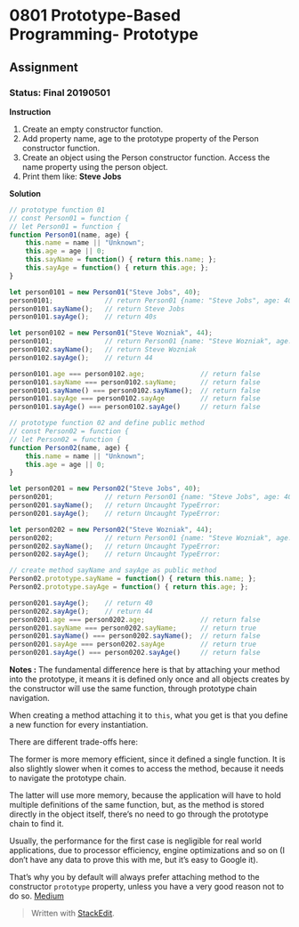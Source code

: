 # 0801 Prototype-Based Programming- Prototype
## Assignment
### Status: Final 20190501

**Instruction**
 1. Create an empty constructor function.
 2. Add property name, age to the prototype property of the Person constructor function.
 3. Create an object using the Person constructor function. Access the name property using the person object.
 4. Print them like: **Steve Jobs**

**Solution**
```JavaScript
// prototype function 01
// const Person01 = function {
// let Person01 = function {
function Person01(name, age) {
	this.name = name || "Unknown";
	this.age = age || 0;
	this.sayName = function() {	return this.name; };
	this.sayAge = function() { return this.age; };
}

let person0101 = new Person01("Steve Jobs", 40);
person0101;				// return Person01 {name: "Steve Jobs", age: 40}
person0101.sayName();	// return Steve Jobs
person0101.sayAge();	// return 40s

let person0102 = new Person01("Steve Wozniak", 44);
person0101;				// return Person01 {name: "Steve Wozniak", age: 44}
person0102.sayName();	// return Steve Wozniak
person0102.sayAge();	// return 44

person0101.age === person0102.age;				// return false
person0101.sayName === person0102.sayName;		// return false
person0101.sayName() === person0102.sayName();	// return false
person0101.sayAge === person0102.sayAge			// return false
person0101.sayAge() === person0102.sayAge()		// return false

// prototype function 02 and define public method
// const Person02 = function {
// let Person02 = function {
function Person02(name, age) {
	this.name = name || "Unknown";
	this.age = age || 0;
}

let person0201 = new Person02("Steve Jobs", 40);
person0201;				// return Person01 {name: "Steve Jobs", age: 40}
person0201.sayName();	// return Uncaught TypeError:
person0201.sayAge();	// return Uncaught TypeError: 

let person0202 = new Person02("Steve Wozniak", 44);
person0202;				// return Person01 {name: "Steve Wozniak", age: 44}
person0202.sayName();	// return Uncaught TypeError: 
person0202.sayAge();	// return Uncaught TypeError: 

// create method sayName and sayAge as public method
Person02.prototype.sayName = function() { return this.name; };
Person02.prototype.sayAge = function() { return this.age; };

person0201.sayAge();	// return 40
person0202.sayAge();	// return 44
person0201.age === person0202.age;				// return false
person0201.sayName === person0202.sayName;		// return true
person0201.sayName() === person0202.sayName();	// return false
person0201.sayAge === person0202.sayAge			// return true
person0201.sayAge() === person0202.sayAge()		// return false
```

**Notes :**
The fundamental difference here is that by attaching your method into the prototype, it means it is defined only once and all objects creates by the constructor will use the same function, through prototype chain navigation.

When creating a method attaching it to `this`, what you get is that you define a new function for every instantiation.

There are different trade-offs here:

The former is more memory efficient, since it defined a single function. It is also slightly slower when it comes to access the method, because it needs to navigate the prototype chain.

The latter will use more memory, because the application will have to hold multiple definitions of the same function, but, as the method is stored directly in the object itself, there’s no need to go through the prototype chain to find it.

Usually, the performance for the first case is negligible for real world applications, due to processor efficiency, engine optimizations and so on (I don’t have any data to prove this with me, but it’s easy to Google it).

That’s why you by default will always prefer attaching method to the constructor `prototype` property, unless you have a very good reason not to do so.
[Medium](https://medium.freecodecamp.org/a-guide-to-prototype-based-class-inheritance-in-javascript-84953db26df0)

> Written with [StackEdit](https://stackedit.io/).